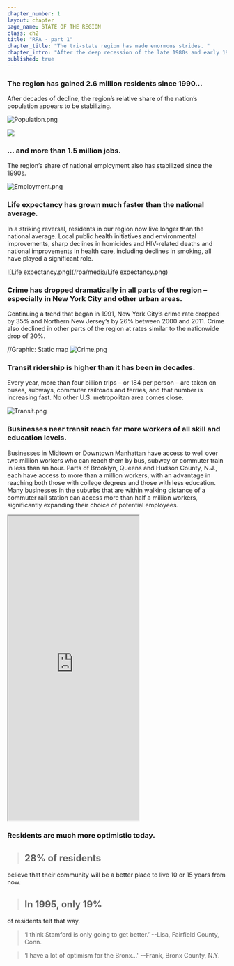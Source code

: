 ```yaml
---
chapter_number: 1
layout: chapter
page_name: STATE OF THE REGION
class: ch2
title: "RPA - part 1"
chapter_title: "The tri-state region has made enormous strides. "
chapter_intro: "After the deep recession of the late 1980s and early 1990s, the tri-state region has bounced back. People are choosing to live here and the economy is flourishing. New York City is now one of the safest big cities in the nation. Public health has improved, as has quality of life.  A number of global trends have fueled this renaissance, from economic changes that favor places with large concentrations of highly educated workers to demographic changes that make walkable, transit-oriented communities more desirable. Intentional policy choices, some made decades ago, have allowed the region to capitalize on these trends and lead an international urban revival."
published: true
---
```


### The region has gained 2.6 million residents since 1990…

After decades of decline, the region’s relative share of the nation’s population appears to be stabilizing.

![Population.png](/rpa/media/Population.png)

<img src=![Population.png](/rpa/media/Population.png)/>

### … and more than 1.5 million jobs.

The region’s share of national employment also has stabilized since the 1990s.

![Employment.png](/rpa/media/Employment.png)

### Life expectancy has grown much faster than the national average.

In a striking reversal, residents in our region now live longer than the national average. Local public health initiatives and environmental improvements, sharp declines in homicides and HIV-related deaths and national improvements in health care, including declines in smoking, all have played a significant role.

![Life expectancy.png](/rpa/media/Life expectancy.png)

### Crime has dropped dramatically in all parts of the region – especially in New York City and other urban areas.
Continuing a trend that began in 1991, New York City’s crime rate dropped by 35% and Northern New Jersey’s by 26% between 2000 and 2011. Crime also declined in other parts of the region at rates similar to the nationwide drop of 20%.

//Graphic: Static map
![Crime.png](/rpa/media/Crime.png)

### Transit ridership is higher than it has been in decades.
Every year, more than four billion trips – or 184 per person – are taken on buses, subways, commuter railroads and ferries, and that number is increasing fast. No other U.S. metropolitan area comes close.

![Transit.png](/rpa/media/Transit.png)

### Businesses near transit reach far more workers of all skill and education levels.
Businesses in Midtown or Downtown Manhattan have access to well over two million workers who can reach them by bus, subway or commuter train in less than an hour. Parts of Brooklyn, Queens and Hudson County, N.J., each have access to more than a million workers, with an advantage in reaching both those with college degrees and those with less education. Many businesses in the suburbs that are within walking distance of a commuter rail station can access more than half a million workers, significantly expanding their choice of potential employees.

<iframe src="http://rpa.conveyal.com/workforce" class="wrap-map" height="700"></iframe>


### Residents are much more optimistic today.
> ## 28% of residents
believe that their community will be a better place to live 10 or 15 years from now.
> ## In 1995, only 19%
of residents felt that way.

> ‘I think Stamford is only going to get better.’
--Lisa, Fairfield County, Conn.

> ‘I have a lot of optimism for the Bronx…'
--Frank, Bronx County, N.Y.